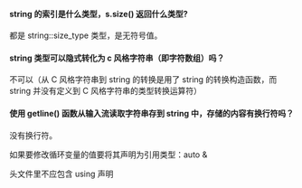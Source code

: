#### string 的索引是什么类型，s.size() 返回什么类型?
都是 string::size_type 类型，是无符号值。
#### string 类型可以隐式转化为 c 风格字符串（即字符数组）吗？
不可以（从 C 风格字符串到 string 的转换是用了 string 的转换构造函数，而 string 并没有定义到 C 风格字符串的类型转换运算符）
#### 使用 getline() 函数从输入流读取字符串存到 string 中，存储的内容有换行符吗？
没有换行符。

如果要修改循环变量的值要将其声明为引用类型：auto &

头文件里不应包含 using 声明